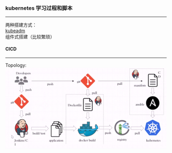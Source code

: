 ### kubernetes 学习过程和脚本
***

两种搭建方式：  
[kubeadm](https://github.com/king131/kubernetes/tree/master/kubeadm)  
组件式搭建（比较繁琐）  

#### CICD
---
Topology:
![topology](https://github.com/king131/kubernetes/blob/master/kubeadm/images/CICD.png)		
